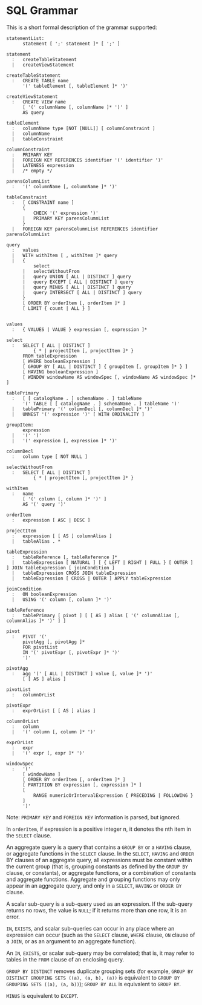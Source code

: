 # SQL Grammar

This is a short formal description of the grammar supported:

```
statementList:
      statement [ ';' statement ]* [ ';' ]

statement
  :   createTableStatement
  |   createViewStatement

createTableStatement
  :   CREATE TABLE name
      '(' tableElement [, tableElement ]* ')'

createViewStatement
  :   CREATE VIEW name
      [ '(' columnName [, columnName ]* ')' ]
      AS query

tableElement
  :   columnName type [NOT [NULL]] [ columnConstraint ]
  |   columnName
  |   tableConstraint

columnConstraint
  :   PRIMARY KEY
  |   FOREIGN KEY REFERENCES identifier '(' identifier ')'
  |   LATENESS expression
  |   /* empty */

parensColumnList
  :   '(' columnName [, columnName ]* ')'

tableConstraint
  :   [ CONSTRAINT name ]
      {
          CHECK '(' expression ')'
      |   PRIMARY KEY parensColumnList
      }
  |   FOREIGN KEY parensColumnList REFERENCES identifier parensColumnList

query
  :   values
  |   WITH withItem [ , withItem ]* query
  |   {
          select
      |   selectWithoutFrom
      |   query UNION [ ALL | DISTINCT ] query
      |   query EXCEPT [ ALL | DISTINCT ] query
      |   query MINUS [ ALL | DISTINCT ] query
      |   query INTERSECT [ ALL | DISTINCT ] query
      }
      [ ORDER BY orderItem [, orderItem ]* ]
      [ LIMIT { count | ALL } ]      


values
  :   { VALUES | VALUE } expression [, expression ]*

select
  :   SELECT [ ALL | DISTINCT ]
          { * | projectItem [, projectItem ]* }
      FROM tableExpression
      [ WHERE booleanExpression ]
      [ GROUP BY [ ALL | DISTINCT ] { groupItem [, groupItem ]* } ]
      [ HAVING booleanExpression ]
      [ WINDOW windowName AS windowSpec [, windowName AS windowSpec ]* ]

tablePrimary
  :   [ [ catalogName . ] schemaName . ] tableName
      '(' TABLE [ [ catalogName . ] schemaName . ] tableName ')'
  |   tablePrimary '(' columnDecl [, columnDecl ]* ')'
  |   UNNEST '(' expression ')' [ WITH ORDINALITY ]

groupItem:
      expression
  |   '(' ')'
  |   '(' expression [, expression ]* ')'

columnDecl
  :   column type [ NOT NULL ]

selectWithoutFrom
  :   SELECT [ ALL | DISTINCT ]
          { * | projectItem [, projectItem ]* }

withItem
  :   name
      [ '(' column [, column ]* ')' ]
      AS '(' query ')'

orderItem
  :   expression [ ASC | DESC ]

projectItem
  :   expression [ [ AS ] columnAlias ]
  |   tableAlias . *

tableExpression
  :   tableReference [, tableReference ]*
  |   tableExpression [ NATURAL ] [ { LEFT | RIGHT | FULL } [ OUTER ] ] JOIN tableExpression [ joinCondition ]
  |   tableExpression CROSS JOIN tableExpression
  |   tableExpression [ CROSS | OUTER ] APPLY tableExpression

joinCondition
  :   ON booleanExpression
  |   USING '(' column [, column ]* ')'

tableReference
  :   tablePrimary [ pivot ] [ [ AS ] alias [ '(' columnAlias [, columnAlias ]* ')' ] ]

pivot
  :   PIVOT '('
      pivotAgg [, pivotAgg ]*
      FOR pivotList
      IN '(' pivotExpr [, pivotExpr ]* ')'
      ')'

pivotAgg
  :   agg '(' [ ALL | DISTINCT ] value [, value ]* ')'
      [ [ AS ] alias ]

pivotList
  :   columnOrList

pivotExpr
  :   exprOrList [ [ AS ] alias ]

columnOrList
  :   column
  |   '(' column [, column ]* ')'

exprOrList
  :   expr
  |   '(' expr [, expr ]* ')'

windowSpec
  :   '('
      [ windowName ]
      [ ORDER BY orderItem [, orderItem ]* ]
      [ PARTITION BY expression [, expression ]* ]
      [
          RANGE numericOrIntervalExpression { PRECEDING | FOLLOWING }
      ]
      ')'
```

Note: `PRIMARY KEY` and `FOREIGN KEY` information is parsed, but
ignored.

In `orderItem`, if expression is a positive integer n, it denotes the
nth item in the `SELECT` clause.

An aggregate query is a query that contains a `GROUP BY` or a `HAVING`
clause, or aggregate functions in the `SELECT` clause. In the
`SELECT`, `HAVING` and `ORDER` BY clauses of an aggregate query, all
expressions must be constant within the current group (that is,
grouping constants as defined by the `GROUP BY` clause, or constants),
or aggregate functions, or a combination of constants and aggregate
functions. Aggregate and grouping functions may only appear in an
aggregate query, and only in a `SELECT`, `HAVING` or `ORDER BY`
clause.

A scalar sub-query is a sub-query used as an expression. If the
sub-query returns no rows, the value is `NULL`; if it returns more
than one row, it is an error.

`IN`, `EXISTS`, and scalar sub-queries can occur in any place where an
expression can occur (such as the `SELECT` clause, `WHERE` clause,
`ON` clause of a `JOIN`, or as an argument to an aggregate function).

An `IN`, `EXISTS`, or scalar sub-query may be correlated; that is,
it may refer to tables in the `FROM` clause of an enclosing query.

`GROUP BY DISTINCT` removes duplicate grouping sets (for example,
`GROUP BY DISTINCT GROUPING SETS ((a), (a, b), (a))` is equivalent to
`GROUP BY GROUPING SETS ((a), (a, b))`); `GROUP BY ALL` is equivalent
to `GROUP BY`.

`MINUS` is equivalent to `EXCEPT`.

